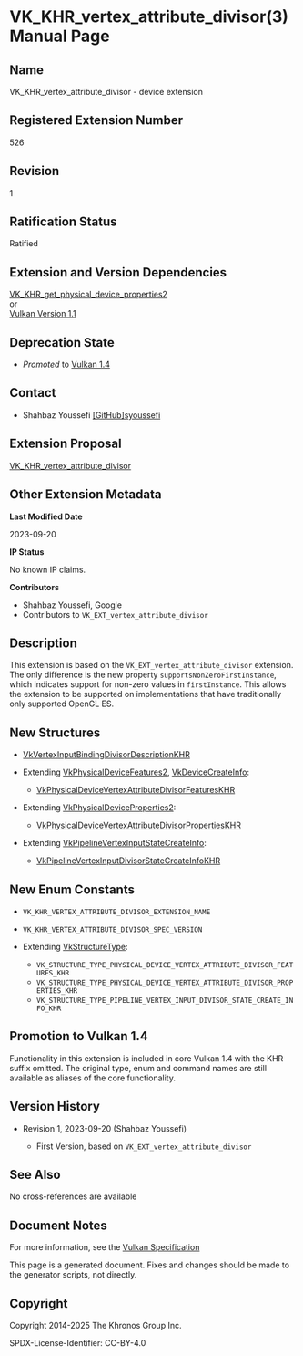 # VK\_KHR\_vertex\_attribute\_divisor(3) Manual Page

## Name

VK\_KHR\_vertex\_attribute\_divisor - device extension



## [](#_registered_extension_number)Registered Extension Number

526

## [](#_revision)Revision

1

## [](#_ratification_status)Ratification Status

Ratified

## [](#_extension_and_version_dependencies)Extension and Version Dependencies

[VK\_KHR\_get\_physical\_device\_properties2](https://registry.khronos.org/vulkan/specs/latest/man/html/VK_KHR_get_physical_device_properties2.html)  
or  
[Vulkan Version 1.1](#versions-1.1)

## [](#_deprecation_state)Deprecation State

- *Promoted* to [Vulkan 1.4](https://registry.khronos.org/vulkan/specs/latest/html/vkspec.html#versions-1.4-promotions)

## [](#_contact)Contact

- Shahbaz Youssefi [\[GitHub\]syoussefi](https://github.com/KhronosGroup/Vulkan-Docs/issues/new?body=%5BVK_KHR_vertex_attribute_divisor%5D%20%40syoussefi%0A%2AHere%20describe%20the%20issue%20or%20question%20you%20have%20about%20the%20VK_KHR_vertex_attribute_divisor%20extension%2A)

## [](#_extension_proposal)Extension Proposal

[VK\_KHR\_vertex\_attribute\_divisor](https://github.com/KhronosGroup/Vulkan-Docs/tree/main/proposals/VK_KHR_vertex_attribute_divisor.adoc)

## [](#_other_extension_metadata)Other Extension Metadata

**Last Modified Date**

2023-09-20

**IP Status**

No known IP claims.

**Contributors**

- Shahbaz Youssefi, Google
- Contributors to `VK_EXT_vertex_attribute_divisor`

## [](#_description)Description

This extension is based on the `VK_EXT_vertex_attribute_divisor` extension. The only difference is the new property `supportsNonZeroFirstInstance`, which indicates support for non-zero values in `firstInstance`. This allows the extension to be supported on implementations that have traditionally only supported OpenGL ES.

## [](#_new_structures)New Structures

- [VkVertexInputBindingDivisorDescriptionKHR](https://registry.khronos.org/vulkan/specs/latest/man/html/VkVertexInputBindingDivisorDescriptionKHR.html)
- Extending [VkPhysicalDeviceFeatures2](https://registry.khronos.org/vulkan/specs/latest/man/html/VkPhysicalDeviceFeatures2.html), [VkDeviceCreateInfo](https://registry.khronos.org/vulkan/specs/latest/man/html/VkDeviceCreateInfo.html):
  
  - [VkPhysicalDeviceVertexAttributeDivisorFeaturesKHR](https://registry.khronos.org/vulkan/specs/latest/man/html/VkPhysicalDeviceVertexAttributeDivisorFeaturesKHR.html)
- Extending [VkPhysicalDeviceProperties2](https://registry.khronos.org/vulkan/specs/latest/man/html/VkPhysicalDeviceProperties2.html):
  
  - [VkPhysicalDeviceVertexAttributeDivisorPropertiesKHR](https://registry.khronos.org/vulkan/specs/latest/man/html/VkPhysicalDeviceVertexAttributeDivisorPropertiesKHR.html)
- Extending [VkPipelineVertexInputStateCreateInfo](https://registry.khronos.org/vulkan/specs/latest/man/html/VkPipelineVertexInputStateCreateInfo.html):
  
  - [VkPipelineVertexInputDivisorStateCreateInfoKHR](https://registry.khronos.org/vulkan/specs/latest/man/html/VkPipelineVertexInputDivisorStateCreateInfoKHR.html)

## [](#_new_enum_constants)New Enum Constants

- `VK_KHR_VERTEX_ATTRIBUTE_DIVISOR_EXTENSION_NAME`
- `VK_KHR_VERTEX_ATTRIBUTE_DIVISOR_SPEC_VERSION`
- Extending [VkStructureType](https://registry.khronos.org/vulkan/specs/latest/man/html/VkStructureType.html):
  
  - `VK_STRUCTURE_TYPE_PHYSICAL_DEVICE_VERTEX_ATTRIBUTE_DIVISOR_FEATURES_KHR`
  - `VK_STRUCTURE_TYPE_PHYSICAL_DEVICE_VERTEX_ATTRIBUTE_DIVISOR_PROPERTIES_KHR`
  - `VK_STRUCTURE_TYPE_PIPELINE_VERTEX_INPUT_DIVISOR_STATE_CREATE_INFO_KHR`

## [](#_promotion_to_vulkan_1_4)Promotion to Vulkan 1.4

Functionality in this extension is included in core Vulkan 1.4 with the KHR suffix omitted. The original type, enum and command names are still available as aliases of the core functionality.

## [](#_version_history)Version History

- Revision 1, 2023-09-20 (Shahbaz Youssefi)
  
  - First Version, based on `VK_EXT_vertex_attribute_divisor`

## [](#_see_also)See Also

No cross-references are available

## [](#_document_notes)Document Notes

For more information, see the [Vulkan Specification](https://registry.khronos.org/vulkan/specs/latest/html/vkspec.html#VK_KHR_vertex_attribute_divisor)

This page is a generated document. Fixes and changes should be made to the generator scripts, not directly.

## [](#_copyright)Copyright

Copyright 2014-2025 The Khronos Group Inc.

SPDX-License-Identifier: CC-BY-4.0